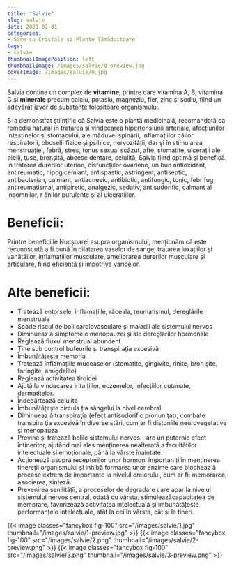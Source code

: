 ```yaml
---
title: "Salvie"
slug: salvie
date: 2021-02-01
categories:
- Sare cu Cristale și Plante Tămăduitoare
tags:
- salvie
thumbnailImagePosition: left
thumbnailImage: /images/salvie/0-preview.jpg
coverImage: /images/salvie/0.jpg
---
```

Salvia conține un complex de **vitamine**, printre care vitamina A, B, vitamina C și **minerale** precum calciu, potasiu, magneziu, fier, zinc și sodiu, fiind un adevărat izvor de substanțe folositoare organismului.
<!--more-->
S-a demonstrat ştiințific că Salvia este o plantă medicinală, recomandată ca remediu natural în tratarea și vindecarea hipertensiunii arteriale, afecțiunilor intestinelor și stomacului, ale măduvei spinării, inflamațiilor căilor respiratorii, oboselii fizice și psihice, nervozității, dar și în stimularea menstruației, febră, stres, tonus sexual scăzut, afte, stomatite, ulcerații ale pielii, tuse, bronșită, abcese dentare, celulită, Salvia fiind optimă şi benefică în tratarea durerilor uterine, disfuncțiilor ovariene, un bun antioxidant, antireumatic, hipogicemiant, antispastic, astringent, antiseptic, antibacterian, calmant, antiacneeic, antibiotic, antifungic, tonic, febrifug, antireumatismal, antipiretic, analgezic, sedativ, antisudorific, calmant al insomnilor, r ănilor purulente şi al ulcerațiilor.

# Beneficii:
Printre beneficiile Nucșoarei asupra organismului, menționăm că este recunoscută a fi bună în dilatarea vaselor de sange, tratarea luxațiilor și vanătăilor, inflamațiilor musculare, ameliorarea durerilor musculare și articulare, fiind eficientă și împotriva varicelor.

# Alte beneficii:
- Tratează entorsele, inflamațiile, răceala, reumatismul, dereglările menstruale
- Scade riscul de boli cardiovasculare și maladii ale sistemului nervos
- Diminueaz ă simptomele menopauzei și ale dereglărilor hormonale
- Reglează fluxul menstrual abundent
- Ține sub control bufeurile și transpirația excesivă
- Îmbunătățește memoria
- Tratează inflamațiile mucoaselor (stomatite, gingivite, rinite, bron șite, faringite, amigdalite)
- Reglează activitatea tiroidei
- Ajută la vindecarea irita țiilor, eczemelor, infecțiilor cutanate, dermatitelor.
- Îndepărtează celulita
- Îmbunătățește circula ția sângelui la nivel cerebral
- Diminueaz ă transpiraţia (efect antisudorific pronun ţat), combate transpira ţia excesivă în diverse stări, cum ar fi distoniile neurovegetative şi menopauza
- Previne și tratează bolile sistemului nervos - are un puternic efect întineritor, ajutând mai ales menținerea nealterată a facultăților intelectuale și emoționale, până la vârste înaintate.
- Acționează asupra receptorilor unor hormoni importan ți în menținerea tinereții organismului și inhibă formarea unor enzime care blocheaz ă procese extrem de importante la nivelul creierului, cum ar fi: memorarea, asocierea, sinteză.
- Prevenirea senilitățîi, a proceselor de degradare care apar la nivelul sistemului nervos central, odată cu vârsta, stimuleazăcapacitatea de memorare, favorizează activitatea intelectuală și îmbunătățește performanțele intelectuale, atât la cei în vârsta, cât și la tineri.

{{< image classes="fancybox fig-100" src="/images/salvie/1.jpg" thumbnail="/images/salvie/1-preview.jpg" >}}
{{< image classes="fancybox fig-100" src="/images/salvie/2.png" thumbnail="/images/salvie/2-preview.png" >}}
{{< image classes="fancybox fig-100" src="/images/salvie/3.png" thumbnail="/images/salvie/3-preview.png" >}}
